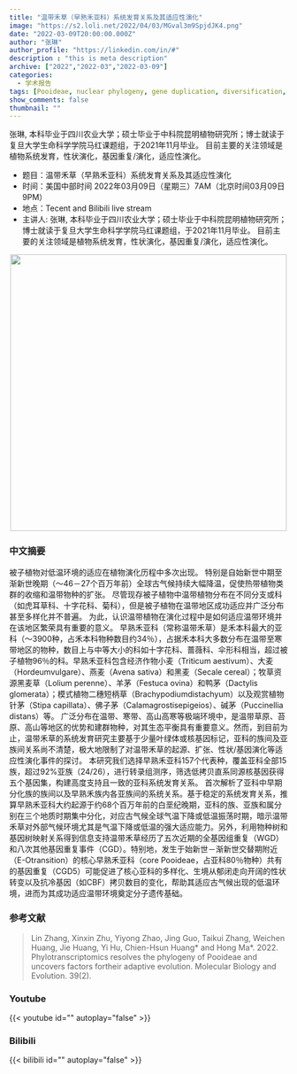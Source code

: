 ```yaml
---
title: "温带禾草（早熟禾亚科）系统发育关系及其适应性演化"
image: "https://s2.loli.net/2022/04/03/MGval3m9SpjdJK4.png"
date: "2022-03-09T20:00:00.000Z"
author: "张琳"
author_profile: "https://linkedin.com/in/#"
description : "this is meta description"
archive: ["2022","2022-03","2022-03-09"]
categories:
  - 学术报告
tags: [Pooideae, nuclear phylogeny, gene duplication, diversification, adaptive evolution]
show_comments: false
thumbnail: ""
---
```


张琳, 本科毕业于四川农业大学；硕士毕业于中科院昆明植物研究所；博士就读于复旦大学生命科学学院马红课题组，于2021年11月毕业。
目前主要的关注领域是植物系统发育，性状演化，基因重复/演化，适应性演化。






- 题目：温带禾草（早熟禾亚科）系统发育关系及其适应性演化
- 时间：美国中部时间 2022年03月09日（星期三）7AM（北京时间03月09日9PM）
- 地点：Tecent and Bilibili live stream
- 主讲人: 张琳, 本科毕业于四川农业大学；硕士毕业于中科院昆明植物研究所；博士就读于复旦大学生命科学学院马红课题组，于2021年11月毕业。
目前主要的关注领域是植物系统发育，性状演化，基因重复/演化，适应性演化。

<div align="center">
<img src="https://s2.loli.net/2022/04/03/MGval3m9SpjdJK4.png" height=500>
</div>

### 中文摘要

被子植物对低温环境的适应在植物演化历程中多次出现。
特别是自始新世中期至渐新世晚期（～46－27个百万年前）全球古气候持续大幅降温，促使热带植物类群的收缩和温带物种的扩张。
尽管现存被子植物中温带植物分布在不同分支或科（如虎耳草科、十字花科、菊科），但是被子植物在温带地区成功适应并广泛分布甚至多样化并不普遍。
为此，认识温带植物在演化过程中是如何适应温带环境并在该地区繁荣具有重要的意义。
早熟禾亚科（常称温带禾草）是禾本科最大的亚科（～3900种，占禾本科物种数目约34％），占据禾本科大多数分布在温带至寒带地区的物种，数目上与中等大小的科如十字花科、蔷薇科、伞形科相当，超过被子植物96％的科。早熟禾亚科包含经济作物小麦（Triticum aestivum）、大麦（Hordeumvulgare）、燕麦（Avena sativa）和黑麦（Secale cereal）；牧草资源黑麦草（Lolium perenne）、羊茅（Festuca ovina）和鸭茅（Dactylis glomerata）；模式植物二穗短柄草（Brachypodiumdistachyum）以及观赏植物针茅（Stipa capillata）、佛子茅（Calamagrostisepigeios）、碱茅（Puccinellia distans）等。
广泛分布在温带、寒带、高山高寒等极端环境中，是温带草原、苔原、高山等地区的优势和建群物种，对其生态平衡具有重要意义。然而，到目前为止，温带禾草的系统发育研究主要基于少量叶绿体或核基因标记，亚科的族间及亚族间关系尚不清楚，极大地限制了对温带禾草的起源、扩张、性状/基因演化等适应性演化事件的探讨。
本研究我们选择早熟禾亚科157个代表种，覆盖亚科全部15族，超过92%亚族（24/26），进行转录组测序，筛选低拷贝直系同源核基因获得五个基因集，构建高度支持且一致的亚科系统发育关系。
首次解析了亚科中早期分化族的族间以及早熟禾族内各亚族间的系统关系。基于稳定的系统发育关系，推算早熟禾亚科大约起源于约68个百万年前的白垩纪晚期，亚科的族、亚族和属分别在三个地质时期集中分化，对应古气候全球气温下降或低温振荡时期，暗示温带禾草对外部气候环境尤其是气温下降或低温的强大适应能力。另外，利用物种树和基因树映射关系得到信息支持温带禾草经历了五次近期的全基因组重复（WGD）和八次其他基因重复事件（CGD）。特别地，发生于始新世－渐新世交替期附近（E-Otransition）的核心早熟禾亚科（core Pooideae，占亚科80％物种）共有的基因重复（CGD5）可能促进了核心亚科的多样化、生境从郁闭走向开阔的性状转变以及抗冷基因（如CBF）拷贝数目的变化，帮助其适应古气候出现的低温环境，进而为其成功适应温带环境奠定分子遗传基础。

### 参考文献

> Lin Zhang, Xinxin Zhu, Yiyong Zhao, Jing Guo, Taikui Zhang, Weichen Huang, Jie Huang, Yi Hu, Chien-Hsun Huang* and Hong Ma*. 2022. Phylotranscriptomics resolves the phylogeny of Pooideae and uncovers factors fortheir adaptive evolution. Molecular Biology and Evolution. 39(2).

### Youtube

{{< youtube id="" autoplay="false" >}}

### Bilibili

{{< bilibili id="" autoplay="false" >}}

